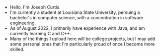 - Hello, I'm Joseph Curtis.
- I'm currently a student at Louisiana State University, persuing a bachelor's in computer science, with a concentration in software engineering.
- As of August 2022, I primarily have experience with Java, and am currently learning C and C++.
- Many of the things I upload here will be college projects, but I may add some personal ones that I'm particularly proud of once I become more skilled.

<!---
jcurtis182/jcurtis182 is a ✨ special ✨ repository because its `README.md` (this file) appears on your GitHub profile.
You can click the Preview link to take a look at your changes.
--->
